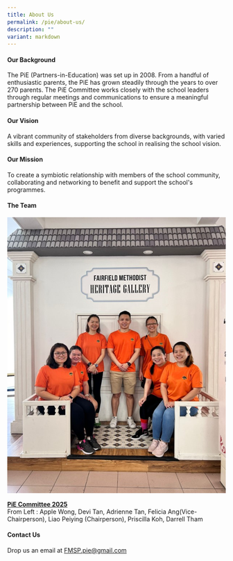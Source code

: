 ```yaml
---
title: About Us
permalink: /pie/about-us/
description: ""
variant: markdown
---
```

<h4><strong>Our Background</strong></h4>

<p>The PiE (Partners-in-Education) was set up in 2008. From a handful of enthusiastic parents, the PiE has grown steadily through the years to over 270 parents. The PiE Committee works closely with the school leaders through regular meetings and communications to ensure a&nbsp;meaningful partnership between PiE and the school.</p>

<h4><strong>Our Vision</strong></h4>

<p>A vibrant community of stakeholders from diverse backgrounds, with varied skills and experiences, supporting the school in realising the school vision.</p>

<h4><strong> Our Mission</strong></h4>

<p>To create a symbiotic relationship with members of the school community, collaborating and networking to benefit and support the school's programmes.</p>

<h4><strong>The Team</strong></h4>

![](/images/2024/PIE_24_1.jpg)

<p><u><b>PiE Committee 2025</b></u>
<br>From Left : Apple Wong, Devi Tan, Adrienne Tan, Felicia Ang(Vice-Chairperson), Liao Peiying (Chairperson), Priscilla Koh, Darrell Tham

</p><h4><strong>Contact Us</strong></h4>

<p>Drop us an email at&nbsp;<a href="mailto:FMSP.pie@gmail.com">FMSP.pie@gmail.com</a></p>